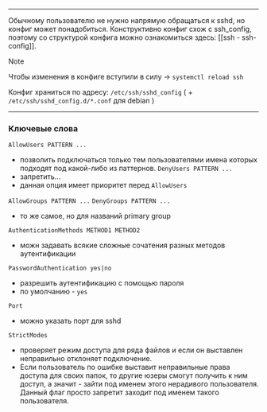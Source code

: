 ___
Обычному пользователю не нужно напрямую обращаться к sshd, но конфиг может понадобиться. Конструктивно конфиг схож с ssh_config, поэтому со структурой конфига можно ознакомиться здесь: [[ssh - ssh-config]].

>[!note]
>Чтобы изменения в конфиге вступили в силу -> `systemctl reload ssh`

Конфиг храниться по адресу: `/etc/ssh/sshd_config`
( + `/etc/ssh/sshd_config.d/*.conf` для debian )

___
### Ключевые слова

`AllowUsers PATTERN ...`
- позволить подключаться только тем пользователями имена которых подходят под какой-либо из паттернов.
`DenyUsers PATTERN ...`
- запретить...
- данная опция имеет приоритет перед `AllowUsers`

`AllowGroups PATTERN ...`
`DenyGroups PATTERN ...`
- то же самое, но для названий primary group

`AuthenticationMethods METHOD1 METHOD2`
- можн задавать всякие сложные сочатения разных методов аутентификации

`PasswordAuthentication yes|no`
- разрешить аутентификацию с помощью пароля
- по умолчанию - `yes`

`Port`
- можно указать порт для sshd

`StrictModes`
- проверяет режим доступа для ряда файлов и если он выставлен неправильно отклоняет подключение.
- Если пользователь по ошибке выставит неправильные права доступа для своих папок, то другие юзеры смогут получить к ним доступ, а значит - зайти под именем этого нерадивого пользователя. Данный флаг просто запретит заходит под именем такого пользователя.


